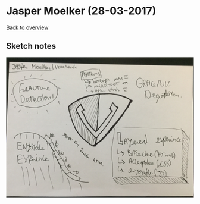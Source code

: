 # Jasper Moelker (28-03-2017)

[Back to overview](https://github.com/Zishrodrigues/weekly-nerd)

## Sketch notes

![Jasper Moelker sketchnotes](../notes/images/5-jasper.JPG)
